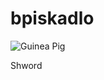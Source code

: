 # bpiskadlo
![Guinea Pig](https://www.google.com/url?sa=i&url=https%3A%2F%2Fwww.petco.com%2Fshop%2Fen%2Fpetcostore%2Fproduct%2Fsmall-animal%2Flive-small-animals%2Fguinea-pig-5004527--1&psig=AOvVaw3rQd1gRH3FhNFcXWkmL3Qz&ust=1575675496128000&source=images&cd=vfe&ved=0CAIQjRxqFwoTCIiNvePWn-YCFQAAAAAdAAAAABAF)


Shword
